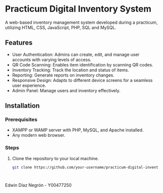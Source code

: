 # Practicum Digital Inventory System

A web-based inventory management system developed during a practicum, utilizing HTML, CSS, JavaScript, PHP, SQL and MySQL.

## Features

- User Authentication: Admins can create, edit, and manage user accounts with varying levels of access.
- QR Code Scanning: Enables item identification by scanning QR codes.
- Inventory Tracking: Track the location and status of items.
- Reporting: Generate reports on inventory changes.
- Responsive Design: Adapts to different device screens for a seamless user experience.
- Admin Panel: Manage users and inventory effectively.

## Installation

### Prerequisites

- XAMPP or WAMP server with PHP, MySQL, and Apache installed.
- Any modern web browser.

### Steps

1. Clone the repository to your local machine.
   ```bash
   git clone https://github.com/your-username/practicum-digital-inventory.git




Edwin Díaz Negrón - Y00477250